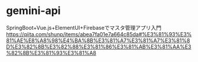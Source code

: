 # gemini-api

SpringBoot+Vue.js+ElementUI+Firebaseでマスタ管理アプリ入門
https://qiita.com/shunp/items/abea7fa01e7a664c85da#%E3%81%93%E3%81%AE%E8%A8%98%E4%BA%8B%E3%81%A7%E3%81%A7%E3%81%8D%E3%82%8B%E3%82%88%E3%81%86%E3%81%AB%E3%81%AA%E3%82%8B%E3%81%93%E3%81%A8
